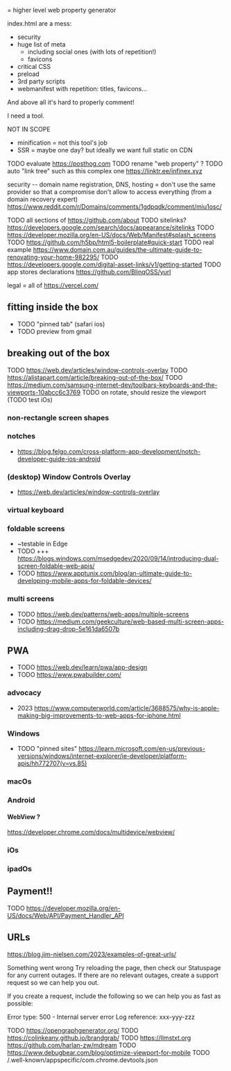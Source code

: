
= higher level web property generator


index.html are a mess:
- security
- huge list of meta
  - including social ones (with lots of repetition!)
  - favicons
- critical CSS
- preload
- 3rd party scripts
- webmanifest with repetition: titles, favicons...

And above all it's hard to properly comment!

I need a tool.


NOT IN SCOPE
* minification = not this tool's job
* SSR = maybe one day? but ideally we want full static on CDN


TODO evaluate https://posthog.com
TODO rename "web property" ?
TODO auto "link tree" such as this complex one https://linktr.ee/infinex.xyz

security -- domain name registration, DNS, hosting = don't use the same provider so that a compromise don't allow to access everything (from a domain recovery expert) https://www.reddit.com/r/Domains/comments/1gdpqdk/comment/miu1osc/


TODO all sections of https://github.com/about
TODO sitelinks? https://developers.google.com/search/docs/appearance/sitelinks
TODO https://developer.mozilla.org/en-US/docs/Web/Manifest#splash_screens
TODO https://github.com/h5bp/html5-boilerplate#quick-start
TODO real example https://www.domain.com.au/guides/the-ultimate-guide-to-renovating-your-home-982295/
TODO https://developers.google.com/digital-asset-links/v1/getting-started
TODO app stores declarations https://github.com/BlinqOSS/yurl


legal = all of https://vercel.com/


## fitting inside the box

* TODO "pinned tab" (safari ios)
* TODO preview from gmail

## breaking out of the box

TODO https://web.dev/articles/window-controls-overlay
TODO https://alistapart.com/article/breaking-out-of-the-box/
TODO https://medium.com/samsung-internet-dev/toolbars-keyboards-and-the-viewports-10abcc6c3769
TODO on rotate, should resize the viewport (TODO test iOs)

### non-rectangle screen shapes

### notches
* https://blog.felgo.com/cross-platform-app-development/notch-developer-guide-ios-android


### (desktop) Window Controls Overlay
* https://web.dev/articles/window-controls-overlay

### virtual keyboard


### foldable screens
* ~testable in Edge
* TODO +++ https://blogs.windows.com/msedgedev/2020/09/14/introducing-dual-screen-foldable-web-apis/
* TODO https://www.apptunix.com/blog/an-ultimate-guide-to-developing-mobile-apps-for-foldable-devices/

### multi screens
* TODO https://web.dev/patterns/web-apps/multiple-screens
* TODO https://medium.com/geekculture/web-based-multi-screen-apps-including-drag-drop-5e161da6507b



## PWA
- TODO https://web.dev/learn/pwa/app-design
- TODO https://www.pwabuilder.com/

### advocacy
- 2023 https://www.computerworld.com/article/3688575/why-is-apple-making-big-improvements-to-web-apps-for-iphone.html

### Windows
- TODO "pinned sites" https://learn.microsoft.com/en-us/previous-versions/windows/internet-explorer/ie-developer/platform-apis/hh772707(v=vs.85)

### macOs


### Android

#### WebView ?
https://developer.chrome.com/docs/multidevice/webview/


### iOs


### ipadOs


## Payment!!
TODO https://developer.mozilla.org/en-US/docs/Web/API/Payment_Handler_API

## URLs
https://blog.jim-nielsen.com/2023/examples-of-great-urls/



Something went wrong
Try reloading the page, then check our Statuspage for any current outages. If there are no relevant outages, create a support request so we can help you out.

If you create a request, include the following so we can help you as fast as possible:

Error type: 500 - Internal server error
Log reference: xxx-yyy-zzz



TODO https://opengraphgenerator.org/
TODO https://colinkeany.github.io/brandgrab/
TODO https://llmstxt.org https://github.com/harlan-zw/mdream
TODO https://www.debugbear.com/blog/optimize-viewport-for-mobile
TODO /.well-known/appspecific/com.chrome.devtools.json
